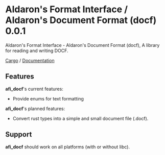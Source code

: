 # Aldaron's Format Interface / Aldaron's Document Format (docf) 0.0.1
Aldaron's Format Interface - Aldaron's Document Format (docf), A library for
reading and writing DOCF.

[Cargo](https://crates.io/crates/afi_docf) /
[Documentation](https://docs.rs/afi_docf)

## Features
**afi_docf**'s current features:
* Provide enums for text formatting

**afi_docf**'s planned features:
* Convert rust types into a simple and small document file (.docf).

## Support
**afi_docf** should work on all platforms (with or without libc).
